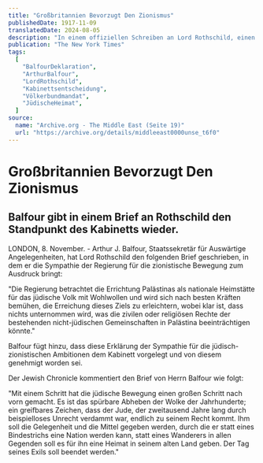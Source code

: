```yaml
---
title: "Großbritannien Bevorzugt Den Zionismus"
publishedDate: 1917-11-09
translatedDate: 2024-08-05
description: "In einem offiziellen Schreiben an Lord Rothschild, einen prominenten Vertreter der zionistischen Bewegung, hat der britische Außenminister Arthur Balfour die Unterstützung der britischen Regierung für die Errichtung einer jüdischen Heimat in Palästina bekundet."
publication: "The New York Times"
tags:
  [
    "BalfourDeklaration",
    "ArthurBalfour",
    "LordRothschild",
    "Kabinettsentscheidung",
    "Völkerbundmandat",
    "JüdischeHeimat",
  ]
source:
  name: "Archive.org - The Middle East (Seite 19)"
  url: "https://archive.org/details/middleeast0000unse_t6f0"
---
```


# Großbritannien Bevorzugt Den Zionismus

## Balfour gibt in einem Brief an Rothschild den Standpunkt des Kabinetts wieder.

LONDON, 8. November. - Arthur J. Balfour, Staatssekretär für Auswärtige Angelegenheiten, hat Lord Rothschild den folgenden Brief geschrieben, in dem er die Sympathie der Regierung für die zionistische Bewegung zum Ausdruck bringt:

"Die Regierung betrachtet die Errichtung Palästinas als nationale Heimstätte für das jüdische Volk mit Wohlwollen und wird sich nach besten Kräften bemühen, die Erreichung dieses Ziels zu erleichtern, wobei klar ist, dass nichts unternommen wird, was die zivilen oder religiösen Rechte der bestehenden nicht-jüdischen Gemeinschaften in Palästina beeinträchtigen könnte."

Balfour fügt hinzu, dass diese Erklärung der Sympathie für die jüdisch-zionistischen Ambitionen dem Kabinett vorgelegt und von diesem genehmigt worden sei.

Der Jewish Chronicle kommentiert den Brief von Herrn Balfour wie folgt:

"Mit einem Schritt hat die jüdische Bewegung einen großen Schritt nach vorn gemacht. Es ist das spürbare Abheben der Wolke der Jahrhunderte; ein greifbares Zeichen, dass der Jude, der zweitausend Jahre lang durch beispielloses Unrecht verdammt war, endlich zu seinem Recht kommt. Ihm soll die Gelegenheit und die Mittel gegeben werden, durch die er statt eines Bindestrichs eine Nation werden kann, statt eines Wanderers in allen Gegenden soll es für ihn eine Heimat in seinem alten Land geben. Der Tag seines Exils soll beendet werden."
